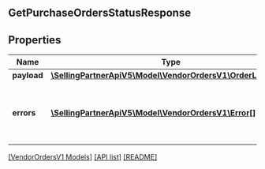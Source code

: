 ## GetPurchaseOrdersStatusResponse

## Properties

Name | Type | Description | Notes
------------ | ------------- | ------------- | -------------
**payload** | [**\SellingPartnerApiV5\Model\VendorOrdersV1\OrderListStatus**](OrderListStatus.md) |  | [optional]
**errors** | [**\SellingPartnerApiV5\Model\VendorOrdersV1\Error[]**](Error.md) | A list of error responses returned when a request is unsuccessful. | [optional]

[[VendorOrdersV1 Models]](../) [[API list]](../../Api) [[README]](../../../README.md)
